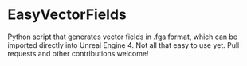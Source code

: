 # EasyVectorFields

Python script that generates vector fields in .fga format, which can be imported directly into Unreal Engine 4. Not all that easy to use yet. Pull requests and other contributions welcome!
